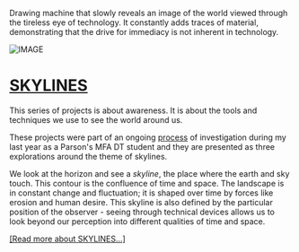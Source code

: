 Drawing machine that slowly reveals an image of the world viewed through the tireless eye of technology. It constantly adds traces of material, demonstrating that the drive for immediacy is not inherent in technology.

![IMAGE](https://raw.githubusercontent.com/patriciogonzalezvivo/Skylines01/master/Design/sk01.png)

# [SKYLINES](http://www.patriciogonzalezvivo.com/2014/skylines/)

This series of projects is about awareness. It is about the tools and techniques we use to see the world around us.

These projects were part of an ongoing [process](http://www.patriciogonzalezvivo.com/2014/skylines/process.php) of investigation during my last year as a Parson's MFA DT student and they are presented as three explorations around the theme of skylines.

We look at the horizon and see a _skyline_, the place where the earth and sky touch. This contour is the confluence of time and space. The landscape is in constant change and fluctuation; it is shaped over time by forces like erosion and human desire. This skyline is also defined by the particular position of the observer - seeing through technical devices allows us to look beyond our perception into different qualities of time and space.

[ [Read more about SKYLINES...] ](http://www.patriciogonzalezvivo.com/2014/skylines/)
